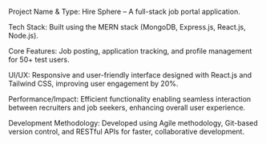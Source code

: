 Project Name & Type: Hire Sphere – A full-stack job portal application.

Tech Stack: Built using the MERN stack (MongoDB, Express.js, React.js, Node.js).

Core Features: Job posting, application tracking, and profile management for 50+ test users.

UI/UX: Responsive and user-friendly interface designed with React.js and Tailwind CSS, improving user engagement by 20%.

Performance/Impact: Efficient functionality enabling seamless interaction between recruiters and job seekers, enhancing overall user experience.

Development Methodology: Developed using Agile methodology, Git-based version control, and RESTful APIs for faster, collaborative development.
